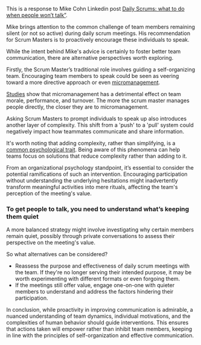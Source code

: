 This is a response to Mike Cohn Linkedin post [Daily Scrums: what to do when people won’t talk”](https://www.linkedin.com/posts/mikewcohn_daily-scrums-what-to-do-when-people-won-activity-7110676743501320192-MyNt).

Mike brings attention to the common challenge of team members remaining silent (or not so active) during daily scrum meetings. His recommendation for Scrum Masters is to proactively encourage these individuals to speak.

While the intent behind Mike's advice is certainly to foster better team communication, there are alternative perspectives worth exploring.

Firstly, the Scrum Master’s traditional role involves guiding a self-organizing team. Encouraging team members to speak could be seen as veering toward a more directive approach or even [micromanagement](https://pubmed.ncbi.nlm.nih.gov/26241568/).

[Studies](https://pubmed.ncbi.nlm.nih.gov/12510608/) show that micromanagement has a detrimental effect on team morale, performance, and turnover. The more the scrum master manages people directly, the closer they are to micromanagement.

Asking Scrum Masters to prompt individuals to speak up also introduces another layer of complexity. This shift from a 'push' to a 'pull' system could negatively impact how teammates communicate and share information.

It's worth noting that adding complexity, rather than simplifying, is a [common psychological trait](https://www.nature.com/articles/d41586-021-00592-0). Being aware of this phenomena can help teams focus on solutions that reduce complexity rather than adding to it.

From an organizational psychology standpoint, it’s essential to consider the potential ramifications of such an intervention. Encouraging participation without understanding the underlying hesitations might inadvertently transform meaningful activities into mere rituals, affecting the team's perception of the meeting's value.

### To get people to talk, you need to understand what’s keeping them quiet 

A more balanced strategy might involve investigating why certain members remain quiet, possibly through private conversations to assess their perspective on the meeting's value.

So what alternatives can be considered?

- Reassess the purpose and effectiveness of daily scrum meetings with the team. If they're no longer serving their intended purpose, it may be worth experimenting with different formats or even forgoing them.
- If the meetings still offer value, engage one-on-one with quieter members to understand and address the factors hindering their participation.

In conclusion, while proactivity in improving communication is admirable, a nuanced understanding of team dynamics, individual motivations, and the complexities of human behavior should guide interventions. This ensures that actions taken will empower rather than inhibit team members, keeping in line with the principles of self-organization and effective communication.
